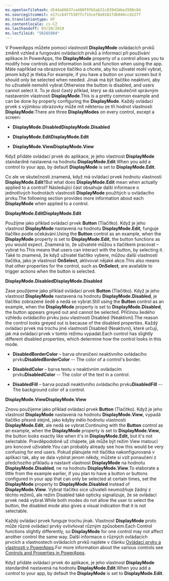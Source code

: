 ```yaml
---
ms.openlocfilehash: d544a66637ca460f97b5ab21c039d1bbe2506c84
ms.sourcegitcommit: e17cc64775307fcf15cef8e0181fdb046ccd227f
ms.translationtype: HT
ms.contentlocale: cs-CZ
ms.lasthandoff: 03/20/2019
ms.locfileid: "58265884"
---
```

<span data-ttu-id="9ec2b-101">V PowerApps můžete pomocí vlastnosti **DisplayMode** ovládacích prvků změnit vzhled a fungování ovládacích prvků a informací při používání aplikace.</span><span class="sxs-lookup"><span data-stu-id="9ec2b-101">In PowerApps, the **DisplayMode** property of a control allows you to modify how controls and information look and function when using the app.</span></span> <span data-ttu-id="9ec2b-102">Máte například na obrazovce tlačítko a chcete, aby ho uživatel mohl vybrat, jenom když je třeba.</span><span class="sxs-lookup"><span data-stu-id="9ec2b-102">For example, if you have a button on your screen but it should only be selected when needed.</span></span>
<span data-ttu-id="9ec2b-103">Jinak má být tlačítko neaktivní, aby ho uživatelé nemohli vybrat.</span><span class="sxs-lookup"><span data-stu-id="9ec2b-103">Otherwise the button is disabled, and users cannot select it.</span></span> <span data-ttu-id="9ec2b-104">To je dost častý příklad, který se dá uskutečnit správným nastavením vlastnosti **DisplayMode**.</span><span class="sxs-lookup"><span data-stu-id="9ec2b-104">This is a pretty common example and can be done by properly configuring the **DisplayMode**.</span></span> <span data-ttu-id="9ec2b-105">Každý ovládací prvek s výjimkou obrazovky může mít některou ze tří hodnot vlastnosti **DisplayMode**:</span><span class="sxs-lookup"><span data-stu-id="9ec2b-105">There are three **DisplayModes** on every control, except a screen:</span></span>

-   <span data-ttu-id="9ec2b-106">**DisplayMode.Disabled**</span><span class="sxs-lookup"><span data-stu-id="9ec2b-106">**DisplayMode.Disabled**</span></span>

-   <span data-ttu-id="9ec2b-107">**DisplayMode.Edit**</span><span class="sxs-lookup"><span data-stu-id="9ec2b-107">**DisplayMode.Edit**</span></span>

-   <span data-ttu-id="9ec2b-108">**DisplayMode.View**</span><span class="sxs-lookup"><span data-stu-id="9ec2b-108">**DisplayMode.View**</span></span>

<span data-ttu-id="9ec2b-109">Když přidáte ovládací prvek do aplikace, je jeho vlastnost **DisplayMode** standardně nastavená na hodnotu **DisplayMode.Edit**.</span><span class="sxs-lookup"><span data-stu-id="9ec2b-109">When you add a control to your app, by default **DisplayMode** is set to **DisplayMode.Edit**.</span></span>

<span data-ttu-id="9ec2b-110">Co ale ve skutečnosti znamená, když má ovládací prvek hodnotu vlastnosti **DisplayMode.Edit**?</span><span class="sxs-lookup"><span data-stu-id="9ec2b-110">But what does **DisplayMode.Edit** mean when actually applied to a control?</span></span> <span data-ttu-id="9ec2b-111">Následující část obsahuje další informace o jednotlivých hodnotách vlastnosti **DisplayMode** použitých u ovládacího prvku.</span><span class="sxs-lookup"><span data-stu-id="9ec2b-111">The following section provides more information about each **DisplayMode** when applied to a control.</span></span>

<span data-ttu-id="9ec2b-112">**DisplayMode.Edit**</span><span class="sxs-lookup"><span data-stu-id="9ec2b-112">**DisplayMode.Edit**</span></span>

<span data-ttu-id="9ec2b-113">Použijme jako příklad ovládací prvek **Button** (Tlačítko). Když je jeho vlastnost **DisplayMode** nastavená na hodnotu **DisplayMode.Edit**, funguje tlačítko podle očekávání.</span><span class="sxs-lookup"><span data-stu-id="9ec2b-113">Using the **Button** control as an example, when the **DisplayMode** property is set to **DisplayMode.Edit**, the button functions as you would expect.</span></span> <span data-ttu-id="9ec2b-114">Znamená to, že uživatelé můžou s tlačítkem pracovat – vybrat ho.</span><span class="sxs-lookup"><span data-stu-id="9ec2b-114">This means that users can interact with the button, by selecting it.</span></span> <span data-ttu-id="9ec2b-115">Také to znamená, že když uživatel tlačítko vybere, můžou další vlastnosti tlačítka, jako je vlastnost **OnSelect**, aktivovat nějaké akce.</span><span class="sxs-lookup"><span data-stu-id="9ec2b-115">This also means that other properties for the control, such as **OnSelect**, are available to trigger actions when the button is selected.</span></span>

<span data-ttu-id="9ec2b-116">**DisplayMode.Disabled**</span><span class="sxs-lookup"><span data-stu-id="9ec2b-116">**DisplayMode.Disabled**</span></span>

<span data-ttu-id="9ec2b-117">Zase použijeme jako příklad ovládací prvek **Button** (Tlačítko). Když je jeho vlastnost **DisplayMode** nastavená na hodnotu **DisplayMode.Disabled**, je tlačítko zobrazené šedě a nedá se vybrat.</span><span class="sxs-lookup"><span data-stu-id="9ec2b-117">Still using the **Button** control as an example, when the **DisplayMode** property is set to **DisplayMode.Disabled**, the button appears greyed out and cannot be selected.</span></span> <span data-ttu-id="9ec2b-118">Příčinou šedého vzhledu ovládacího prvku jsou vlastnosti Disabled (Neaktivní).</span><span class="sxs-lookup"><span data-stu-id="9ec2b-118">The reason the control looks greyed out is because of the disabled properties.</span></span> <span data-ttu-id="9ec2b-119">Každý ovládací prvek má trochu jiné vlastnosti Disabled (Neaktivní), které určují, jak má ovládací prvek v tomto režimu vypadat.</span><span class="sxs-lookup"><span data-stu-id="9ec2b-119">Each control has slightly different disabled properties, which determine how the control looks in this mode.</span></span>

-   <span data-ttu-id="9ec2b-120">**DisabledBorderColor** – barva ohraničení neaktivního ovládacího prvku</span><span class="sxs-lookup"><span data-stu-id="9ec2b-120">**DisabledBorderColor** -- The color of a control's border.</span></span>

-   <span data-ttu-id="9ec2b-121">**DisabledColor** – barva textu v neaktivním ovládacím prvku</span><span class="sxs-lookup"><span data-stu-id="9ec2b-121">**DisabledColor** -- The color of the text in a control.</span></span>

-   <span data-ttu-id="9ec2b-122">**DisabledFill** – barva pozadí neaktivního ovládacího prvku</span><span class="sxs-lookup"><span data-stu-id="9ec2b-122">**DisabledFill** -- The background color of a control.</span></span>

<span data-ttu-id="9ec2b-123">**DisplayMode.View**</span><span class="sxs-lookup"><span data-stu-id="9ec2b-123">**DisplayMode.View**</span></span>

<span data-ttu-id="9ec2b-124">Znovu použijeme jako příklad ovládací prvek **Button** (Tlačítko). Když je jeho vlastnost **DisplayMode** nastavená na hodnotu **DisplayMode.View**, vypadá tlačítko přesně stejně, jako kdyby mělo hodnotu vlastnosti **DisplayMode.Edit**, ale nedá se vybrat.</span><span class="sxs-lookup"><span data-stu-id="9ec2b-124">Continuing with the **Button** control as an example, when the **DisplayMode** property is set to **DisplayMode.View**, the button looks exactly like when it's in **DisplayMode.Edit,** but it's not selectable.</span></span> <span data-ttu-id="9ec2b-125">Pravděpodobně už chápete, jak může být režim View matoucí pro koncové uživatele.</span><span class="sxs-lookup"><span data-stu-id="9ec2b-125">You can probably already see how this would be very confusing for end users.</span></span> <span data-ttu-id="9ec2b-126">Pokud plánujete mít tlačítka nakonfigurovaná v aplikaci tak, aby se dala vybírat jenom někdy, můžete si vzít ponaučení z předchozího příkladu a nastavit vlastnost **DisplayMode** na hodnotu **DisplayMode.Disabled**, ne na hodnotu **DisplayMode.View**.</span><span class="sxs-lookup"><span data-stu-id="9ec2b-126">To elaborate a little from the example earlier, if you plan to have a button or buttons configured in your app that can only be selected at certain times, set the **DisplayMode** property to **DisplayMode.Disabled** instead of **DisplayMode.View**.</span></span> <span data-ttu-id="9ec2b-127">Vybrat tlačítko sice uživateli neumožňuje žádný z těchto režimů, ale režim Disabled také opticky signalizuje, že se ovládací prvek nedá vybrat.</span><span class="sxs-lookup"><span data-stu-id="9ec2b-127">While both modes do not allow the user to select the button, the disabled mode also gives a visual indication that it is not selectable.</span></span>

<span data-ttu-id="9ec2b-128">Každý ovládací prvek funguje trochu jinak. Vlastnost **DisplayMode** proto může různé ovládací prvky ovlivňovat různým způsobem.</span><span class="sxs-lookup"><span data-stu-id="9ec2b-128">Each Control functions slightly differently, so **DisplayMode** for one control may not affect another control the same way.</span></span> <span data-ttu-id="9ec2b-129">Další informace o různých ovládacích prvcích a vlastnostech ovládacích prvků najdete v článku [Ovládací prvky a vlastnosti v PowerApps](https://docs.microsoft.com/powerapps/maker/canvas-apps/reference-properties).</span><span class="sxs-lookup"><span data-stu-id="9ec2b-129">For more information about the various controls see [Controls and Properties in PowerApps](https://docs.microsoft.com/powerapps/maker/canvas-apps/reference-properties).</span></span>

<span data-ttu-id="9ec2b-130">Když přidáte ovládací prvek do aplikace, je jeho vlastnost **DisplayMode** standardně nastavená na hodnotu **DisplayMode.Edit**.</span><span class="sxs-lookup"><span data-stu-id="9ec2b-130">When you add a control to your app, by default the **DisplayMode** is set to **DisplayMode.Edit**.</span></span> 
